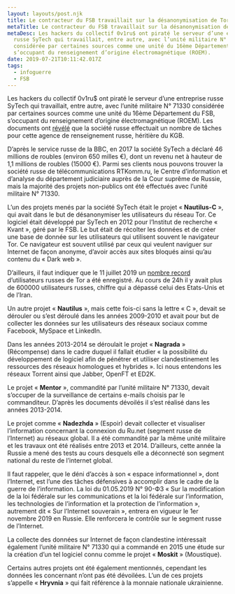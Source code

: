 ```yaml
---
layout: layouts/post.njk
title: Le contracteur du FSB travaillait sur la désanonymisation de Tor
metaTitle: Le contracteur du FSB travaillait sur la désanonymisation de Tor
metaDesc: Les hackers du collectif 0v1ru$ ont piraté le serveur d’une entreprise
  russe SyTech qui travaillait, entre autre, avec l’unité militaire N° 71330
  considérée par certaines sources comme une unité du 16ème Département du FSB,
  s’occupant du renseignement d’origine électromagnétique (ROEM).
date: 2019-07-21T10:11:42.017Z
tags:
  - infoguerre
  - FSB
---
```

Les hackers du collectif 0v1ru$ ont piraté le serveur d’une entreprise russe SyTech qui travaillait, entre autre, avec l’unité militaire N° 71330 considérée par certaines sources comme une unité du 16ème Département du FSB, s’occupant du renseignement d’origine électromagnétique (ROEM). Les documents ont [révélé](https://www.bbc.com/russian/features-49050982) que la société russe effectuait un nombre de tâches pour cette agence de renseignement russe, héritière du KGB.

D’après le service russe de la BBC, en 2017 la société SyTech a déclaré 46 millions de roubles (environ 650 milles €), dont un revenu net à hauteur de 1,1 millions de roubles (15000 €). Parmi ses clients nous pouvons trouver la société russe de télécommunications RTKomm.ru, le Centre d’information et d’analyse du département judiciaire auprès de la Cour suprême de Russie, mais la majorité des projets non-publics ont été effectués avec l’unité militaire N° 71330.

L’un des projets menés par la société SyTech était le projet « **Nautilus-C** », qui avait dans le but de désanonymiser les utilisateurs du réseau Tor. Ce logiciel était développé par SyTech en 2012 pour l’Institut de recherche « Kvant », géré par le FSB. Le but était de récolter les données et de créer une base de donnée sur les utilisateurs qui utilisent souvent le navigateur Tor. Ce navigateur est souvent utilisé par ceux qui veulent naviguer sur Internet de façon anonyme, d’avoir accès aux sites bloqués ainsi qu’au contenu du « Dark web ».

D’ailleurs, il faut indiquer que le 11 juillet 2019 un [nombre record](https://www.bbc.com/russian/news-49007476) d’utilisateurs russes de Tor a été enregistré. Au cours de 24h il y avait plus de 600000 utilisateurs russes, chiffre qui a dépassé celui des Etats-Unis et de l’Iran.

Un autre projet « **Nautilus** », mais cette fois-ci sans la lettre « C », devait se dérouler ou s’est déroulé dans les années 2009-2010 et avait pour but de collecter les données sur les utilisateurs des réseaux sociaux comme Facebook, MySpace et LinkedIn.

Dans les années 2013-2014 se déroulait le projet « **Nagrada** » (Récompense) dans le cadre duquel il fallait étudier « la possibilité du développement de logiciel afin de pénétrer et utiliser clandestinement les ressources des réseaux homologues et hybrides ». Ici nous entendons les réseaux Torrent ainsi que Jabber, OpenFT et ED2K.

Le projet « **Mentor** », commandité par l’unité militaire N° 71330, devait s’occuper de la surveillance de certains e-mails choisis par le commanditeur. D’après les documents dévoilés il s’est réalisé dans les années 2013-2014.

Le projet comme « **Nadezhda** » (Espoir) devait collecter et visualiser l’information concernant la connexion du Ru.net (segment russe de l’Internet) au réseaux global. Il a été commandité par la même unité militaire et les travaux ont été réalisés entre 2013 et 2014. D’ailleurs, cette année la Russie a mené des tests au cours desquels elle a déconnecté son segment national du reste de l’internet global.

Il faut rappeler, que le déni d’accès à son « espace informationnel », dont l’Internet, est l’une des tâches défensives à accomplir dans le cadre de la guerre de l’information. La loi du 01.05.2019 N° 90-ФЗ « Sur la modification de la loi fédérale sur les communications et la loi fédérale sur l’information, les technologies de l’information et la protection de l’information », autrement dit « Sur l’Internet souverain », entrera en vigueur le 1er novembre 2019 en Russie. Elle renforcera le contrôle sur le segment russe de l’Internet.

La collecte des données sur Internet de façon clandestine intéressait également l’unité militaire N° 71330 qui a commandé en 2015 une étude sur la création d’un tel logiciel connu comme le projet « **Moskit** » (Moustique).

Certains autres projets ont été également mentionnés, cependant les données les concernant n’ont pas été dévoilées. L’un de ces projets s’appelle « **Hryvnia** » qui fait référence à la monnaie nationale ukrainienne.